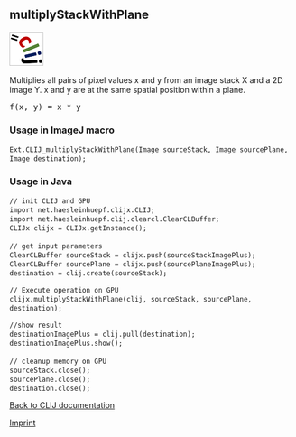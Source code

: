 ## multiplyStackWithPlane
![Image](images/mini_clij1_logo.png)

Multiplies all pairs of pixel values x and y from an image stack X and a 2D image Y. x and y are at 
the same spatial position within a plane.

<pre>f(x, y) = x * y</pre>

### Usage in ImageJ macro
```
Ext.CLIJ_multiplyStackWithPlane(Image sourceStack, Image sourcePlane, Image destination);
```


### Usage in Java
```
// init CLIJ and GPU
import net.haesleinhuepf.clijx.CLIJ;
import net.haesleinhuepf.clij.clearcl.ClearCLBuffer;
CLIJx clijx = CLIJx.getInstance();

// get input parameters
ClearCLBuffer sourceStack = clijx.push(sourceStackImagePlus);
ClearCLBuffer sourcePlane = clijx.push(sourcePlaneImagePlus);
destination = clij.create(sourceStack);
```

```
// Execute operation on GPU
clijx.multiplyStackWithPlane(clij, sourceStack, sourcePlane, destination);
```

```
//show result
destinationImagePlus = clij.pull(destination);
destinationImagePlus.show();

// cleanup memory on GPU
sourceStack.close();
sourcePlane.close();
destination.close();
```


[Back to CLIJ documentation](https://clij.github.io/)

[Imprint](https://clij.github.io/imprint)
